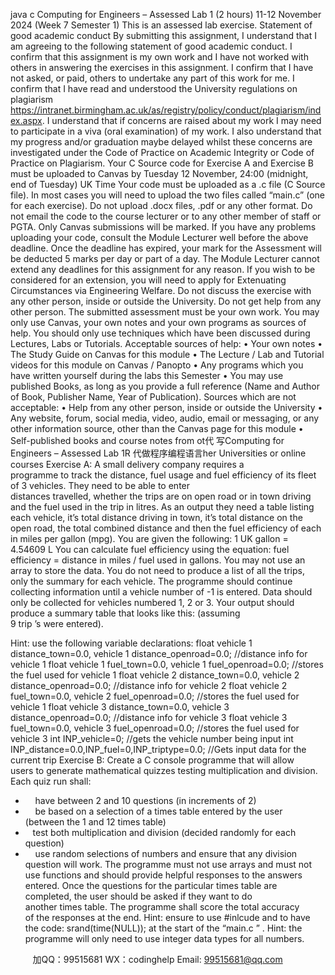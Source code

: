 java c
Computing for Engineers – Assessed Lab 1 (2 hours) 
11-12 November 2024 (Week 7 Semester 1)
This is an assessed lab exercise. 
Statement of good academic conduct 
By submitting this assignment, I understand that I am agreeing to the following statement of good academic conduct. 
I confirm that this assignment is my own work and I have not worked with others in answering the exercises in this assignment. 
I confirm that I have not asked, or paid, others to undertake any part of this work for me. I confirm that I have read and understood the University regulations on plagiarism 
https://intranet.birmingham.ac.uk/as/registry/policy/conduct/plagiarism/index.aspx. 
I understand that if concerns are raised about my work I may need to participate in a viva (oral examination) of my work. I also understand that my progress and/or graduation maybe delayed whilst these concerns are investigated under the Code of Practice on Academic Integrity or Code of Practice on Plagiarism. 
Your C Source code for Exercise A and Exercise B must be uploaded to Canvas by 
Tuesday 12 November, 24:00 (midnight, end of Tuesday) UK Time
Your code must be uploaded as a .c file (C Source file).
In most cases you will need to upload the two files called “main.c” (one for each exercise).
Do not upload .docx files, .pdf or any other format.
Do not email the code to the course lecturer or to any other member of staff or PGTA.
Only Canvas submissions will be marked.
If you have any problems uploading your code, consult the Module Lecturer well before the above deadline. Once the deadline has expired, your mark for the Assessment will be deducted 5 marks per day or part of a day.
The Module Lecturer cannot extend any deadlines for this assignment for any reason. If you wish to be considered for an extension, you will need to apply for Extenuating Circumstances via Engineering Welfare.
Do not discuss the exercise with any other person, inside or outside the University. Do not get help from any other person. The submitted assessment must be your own work.
You may only use Canvas, your own notes and your own programs as sources of help.
You should only use techniques which have been discussed during Lectures, Labs or Tutorials.
Acceptable sources of help:
• Your own notes
• The Study Guide on Canvas for this module
• The Lecture / Lab and Tutorial videos for this module on Canvas / Panopto
• Any programs which you have written yourself during the labs this Semester
• You may use published Books, as long as you provide a full reference (Name and Author of Book, Publisher Name, Year of Publication).
Sources which are not acceptable:
• Help from any other person, inside or outside the University
• Any website, forum, social media, video, audio, email or messaging, or any other information source, other than the Canvas page for this module
• Self-published books and course notes from ot代 写Computing for Engineers – Assessed Lab 1R
代做程序编程语言her Universities or online courses
Exercise A: 
A small delivery company requires a programme to track the distance, fuel usage and fuel efficiency of its fleet of 3 vehicles. They need to be able to enter distances travelled, whether the trips are on open road or in town driving and the fuel used in the trip in litres. As an output they need a table listing each vehicle, it’s total distance driving in town, it’s total distance on the open road, the total combined distance and then the fuel efficiency of each in miles per gallon (mpg). 
You are given the following: 1 UK gallon = 4.54609 L
You can calculate fuel efficiency using the equation: fuel efficiency = distance in miles / fuel used in gallons.
You may not use an array to store the data. You do not need to produce a list of all the trips, only the summary for each vehicle.
The programme should continue collecting information until a vehicle number of -1 is entered. Data should only be collected for vehicles numbered 1, 2 or 3.
Your output should produce a summary table that looks like this: (assuming 9 trip ’s were entered).

Hint: use the following variable declarations: 
float vehicle 1 distance_town=0.0, vehicle 1 distance_openroad=0.0; //distance info for vehicle 1 float vehicle 1 fuel_town=0.0, vehicle 1 fuel_openroad=0.0; //stores the fuel used for vehicle 1 float vehicle 2 distance_town=0.0, vehicle 2 distance_openroad=0.0; //distance info for vehicle 2 float vehicle 2 fuel_town=0.0, vehicle 2 fuel_openroad=0.0; //stores the fuel used for vehicle 1 float vehicle 3 distance_town=0.0, vehicle 3 distance_openroad=0.0; //distance info for vehicle 3 float vehicle 3 fuel_town=0.0, vehicle 3 fuel_openroad=0.0; //stores the fuel used for vehicle 3 int INP_vehicle=0; //gets the vehicle number being input 
int INP_distance=0.0,INP_fuel=0,INP_triptype=0.0; //Gets input data for the current trip 
Exercise B: 
Create a C console programme that will allow users to generate mathematical quizzes testing multiplication and division. Each quiz run shall:
-     have between 2 and 10 questions (in increments of 2)
-     be based on a selection of a times table entered by the user (between the 1 and 12 times table)
-    test both multiplication and division (decided randomly for each question)
-     use random selections of numbers and ensure that any division question will work.
The programme must not use arrays and must not use functions and should provide helpful responses to the answers entered.
Once the questions for the particular times table are completed, the user should be asked if they want to do another times table.
The programme shall score the total accuracy of the responses at the end.
Hint: ensure to use #inlcude and to have the code: srand(time(NULL)); 
at the start of the “main.c ” . 
Hint: the programme will only need to use integer data types for all numbers. 

         
加QQ：99515681  WX：codinghelp  Email: 99515681@qq.com

